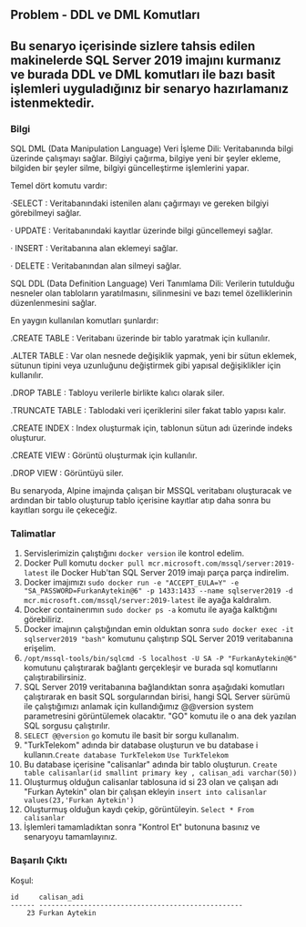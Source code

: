 
## Problem - DDL ve DML Komutları
Bu senaryo içerisinde sizlere tahsis edilen makinelerde SQL Server 2019 imajını kurmanız ve burada DDL ve DML komutları ile bazı basit işlemleri uyguladığınız bir senaryo hazırlamanız istenmektedir.
---

### Bilgi 

SQL DML (Data Manipulation Language) Veri İşleme Dili:
Veritabanında bilgi üzerinde çalışmayı sağlar. Bilgiyi çağırma, bilgiye yeni bir şeyler ekleme, bilgiden bir şeyler silme, bilgiyi güncelleştirme işlemlerini yapar.

Temel dört komutu vardır:

·SELECT : Veritabanındaki istenilen alanı çağırmayı ve gereken bilgiyi görebilmeyi sağlar.

· UPDATE : Veritabanındaki kayıtlar üzerinde bilgi güncellemeyi sağlar.

· INSERT : Veritabanına alan eklemeyi sağlar.

· DELETE : Veritabanından alan silmeyi sağlar.

SQL DDL (Data Definition Language) Veri Tanımlama Dili:
Verilerin tutulduğu nesneler olan tabloların yaratılmasını, silinmesini ve bazı temel özelliklerinin düzenlenmesini sağlar.

En yaygın kullanılan komutları şunlardır:

.CREATE TABLE : Veritabanı üzerinde bir tablo yaratmak için kullanılır.

.ALTER TABLE : Var olan nesnede değişiklik yapmak, yeni bir sütun eklemek, sütunun tipini veya uzunluğunu değiştirmek gibi yapısal değişiklikler için kullanılır.

.DROP TABLE : Tabloyu verilerle birlikte kalıcı olarak siler.

.TRUNCATE TABLE : Tablodaki veri içeriklerini siler fakat tablo yapısı kalır.

.CREATE INDEX : Index oluşturmak için, tablonun sütun adı üzerinde indeks oluşturur.

.CREATE VIEW : Görüntü oluşturmak için kullanılır.

.DROP VIEW : Görüntüyü siler.

Bu senaryoda, Alpine imajında çalışan bir MSSQL veritabanı oluşturacak ve ardından bir tablo oluşturup tablo içerisine kayıtlar atıp daha sonra bu kayıtları sorgu ile çekeceğiz.

### Talimatlar

1. Servislerimizin çalıştığını `docker version` ile kontrol edelim.
2. Docker Pull komutu `docker pull mcr.microsoft.com/mssql/server:2019-latest` ile Docker Hub'tan SQL Server 2019 imajı parça parça indirelim.
3. Docker imajımızı `sudo docker run -e "ACCEPT_EULA=Y" -e "SA_PASSWORD=FurkanAytekin@6" -p 1433:1433 --name sqlserver2019 -d mcr.microsoft.com/mssql/server:2019-latest` ile ayağa kaldıralım.
4. Docker containerımın `sudo docker ps -a` komutu ile ayağa kalktığını görebiliriz.
5. Docker imajının çalıştığından emin olduktan sonra `sudo docker exec -it sqlserver2019 "bash"` komutunu çalıştırıp SQL Server 2019 veritabanına erişelim. 
6. `/opt/mssql-tools/bin/sqlcmd -S localhost -U SA -P "FurkanAytekin@6"` komutunu çalıştırarak bağlantı gerçekleşir ve burada sql komutlarını çalıştırabilirsiniz. 
7. SQL Server 2019 veritabanına bağlandıktan sonra aşağıdaki komutları çalıştırarak en basit SQL sorgularından birisi, hangi SQL Server sürümü ile çalıştığımızı anlamak için kullandığımız @@version system parametresini görüntülemek olacaktır.
"GO" komutu ile o ana dek yazılan SQL sorgusu çalıştırılır.
8. `SELECT @@version` `go` komutu ile basit bir sorgu kullanalım.
9. "TurkTelekom" adında bir database oluşturun ve bu database i kullanın.`Create database TurkTelekom` `Use TurkTelekom`
10. Bu database içerisine "calisanlar" adında bir tablo oluşturun. `Create table calisanlar(id smallint primary key , calisan_adi varchar(50))`
11. Oluşturmuş olduğun calisanlar tablosuna id si 23 olan ve çalışan adı "Furkan Aytekin" olan bir çalışan ekleyin `insert into calisanlar values(23,'Furkan Aytekin')`
12. Oluşturmuş olduğun kaydı çekip, görüntüleyin. `Select * From calisanlar`
13. İşlemleri tamamladıktan sonra "Kontrol Et" butonuna basınız ve senaryoyu tamamlayınız.

### Başarılı Çıktı
 Koşul:  
``` echo
id     calisan_adi                                       
------ --------------------------------------------------
    23 Furkan Aytekin 
```      
